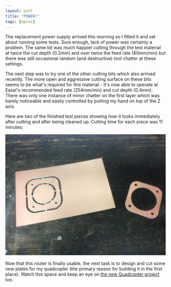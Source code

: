 ```yaml
---
layout: post
title: "POWER!"
tags: [mpcnc]
---
```


The replacement power supply arrived this morning so I fitted it and set about running some tests.  Sure enough, lack of power was certainly a problem.  The same bit was much happier cutting through the test material at twice the cut depth (0.2mm) and over twice the feed rate (80mm/min) but there was still occasional random (and destructive) tool chatter at these settings.

The next step was to try one of the other cutting bits which also arrived recently.  The more open and aggressive cutting surface on these bits seems to be what's required for this material - it's now able to operate at Easel's recommended feed rate (254mm/min) and cut depth (0.4mm).  There was only one instance of minor chatter on the first layer which was barely noticeable and easily controlled by putting my hand on top of the Z axis.

Here are two of the finished test pieces showing how it looks immediately after cutting and after being cleaned up.  Cutting time for each piece was 11 minutes:

![](/images/mpcnc/IMG_0115.tn.jpg)

Now that this router is finally usable, the next task is to design and cut some new plates for my quadcopter (the primary reason for building it in the first place).  Watch this space and keep an eye on [the new Quadcopter project](/projects/quadx450.html) too.

